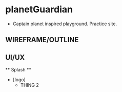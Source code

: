 # planetGuardian
* Captain planet inspired playground.
Practice site.

## WIREFRAME/OUTLINE

## UI/UX

** Splash **
* [logo]
  * THING 2
